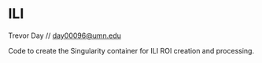 # ILI

Trevor Day // day00096@umn.edu

Code to create the Singularity container for ILI ROI creation and processing.

